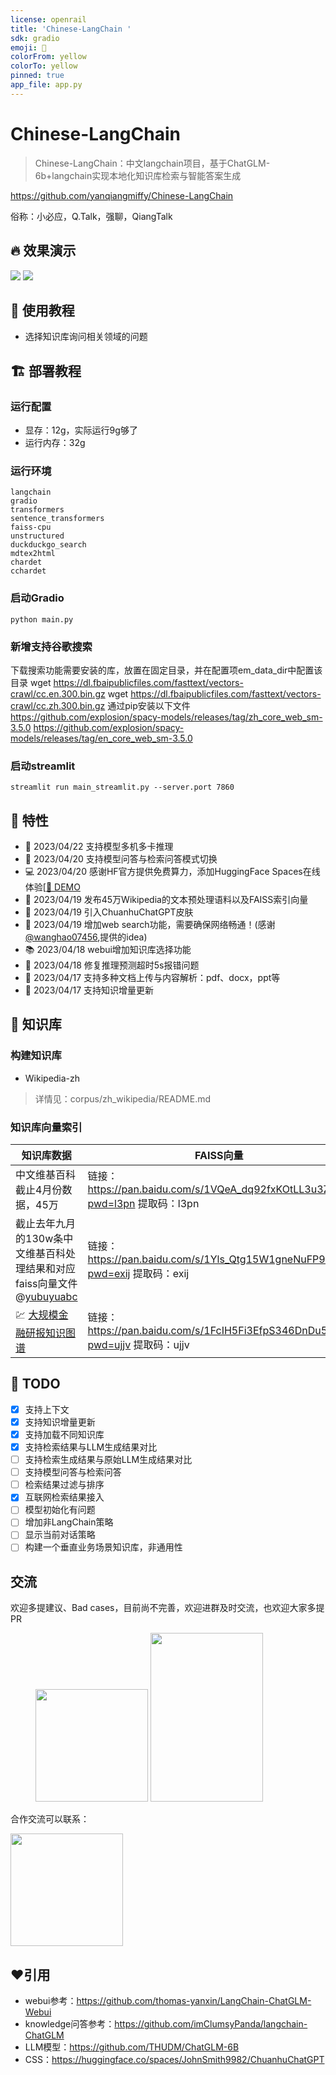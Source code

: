 ```yaml
---
license: openrail
title: 'Chinese-LangChain '
sdk: gradio
emoji: 🚀
colorFrom: yellow
colorTo: yellow
pinned: true
app_file: app.py
---
```


# Chinese-LangChain

> Chinese-LangChain：中文langchain项目，基于ChatGLM-6b+langchain实现本地化知识库检索与智能答案生成

https://github.com/yanqiangmiffy/Chinese-LangChain

俗称：小必应，Q.Talk，强聊，QiangTalk

## 🔥 效果演示

![](https://github.com/yanqiangmiffy/Chinese-LangChain/blob/master/images/web_demos/v1.png)
![](https://github.com/yanqiangmiffy/Chinese-LangChain/blob/master/images/web_demos/v3.png)

## 🚋 使用教程

- 选择知识库询问相关领域的问题

## 🏗️ 部署教程

### 运行配置

- 显存：12g，实际运行9g够了
- 运行内存：32g

### 运行环境

```text
langchain
gradio
transformers
sentence_transformers
faiss-cpu
unstructured
duckduckgo_search
mdtex2html
chardet
cchardet
```

### 启动Gradio

```shell
python main.py
```

### 新增支持谷歌搜索
下载搜索功能需要安装的库，放置在固定目录，并在配置项em_data_dir中配置该目录
wget https://dl.fbaipublicfiles.com/fasttext/vectors-crawl/cc.en.300.bin.gz
wget https://dl.fbaipublicfiles.com/fasttext/vectors-crawl/cc.zh.300.bin.gz
通过pip安装以下文件
https://github.com/explosion/spacy-models/releases/tag/zh_core_web_sm-3.5.0
https://github.com/explosion/spacy-models/releases/tag/en_core_web_sm-3.5.0


### 启动streamlit
```shell
streamlit run main_streamlit.py --server.port 7860
```

## 🚀 特性

- 🚀 2023/04/22 支持模型多机多卡推理
- 🔭 2023/04/20 支持模型问答与检索问答模式切换
- 💻 2023/04/20 感谢HF官方提供免费算力，添加HuggingFace
  Spaces在线体验[[🤗 DEMO](https://huggingface.co/spaces/ChallengeHub/Chinese-LangChain)
- 🧫 2023/04/19 发布45万Wikipedia的文本预处理语料以及FAISS索引向量
- 🐯 2023/04/19 引入ChuanhuChatGPT皮肤
- 📱 2023/04/19 增加web search功能，需要确保网络畅通！(感谢[@wanghao07456](https://github.com/wanghao07456),提供的idea)
- 📚 2023/04/18 webui增加知识库选择功能
- 🚀 2023/04/18 修复推理预测超时5s报错问题
- 🎉 2023/04/17 支持多种文档上传与内容解析：pdf、docx，ppt等
- 🎉 2023/04/17 支持知识增量更新

[//]: # (- 支持检索结果与LLM生成结果对比)

## 🧰 知识库

### 构建知识库

- Wikipedia-zh

> 详情见：corpus/zh_wikipedia/README.md

### 知识库向量索引

| 知识库数据                                                                         | FAISS向量                                                              |
|-------------------------------------------------------------------------------|----------------------------------------------------------------------|
| 中文维基百科截止4月份数据，45万                                                             | 链接：https://pan.baidu.com/s/1VQeA_dq92fxKOtLL3u3Zpg?pwd=l3pn 提取码：l3pn |
| 截止去年九月的130w条中文维基百科处理结果和对应faiss向量文件 @[yubuyuabc](https://github.com/yubuyuabc) | 链接：https://pan.baidu.com/s/1Yls_Qtg15W1gneNuFP9O_w?pwd=exij 提取码：exij |
| 💹 [大规模金融研报知识图谱](http://openkg.cn/dataset/fr2kg)                              | 链接：https://pan.baidu.com/s/1FcIH5Fi3EfpS346DnDu51Q?pwd=ujjv 提取码：ujjv |

## 🔨 TODO

* [x] 支持上下文
* [x] 支持知识增量更新
* [x] 支持加载不同知识库
* [x] 支持检索结果与LLM生成结果对比
* [ ] 支持检索生成结果与原始LLM生成结果对比
* [ ] 支持模型问答与检索问答
* [ ] 检索结果过滤与排序
* [x] 互联网检索结果接入
* [ ] 模型初始化有问题
* [ ] 增加非LangChain策略
* [ ] 显示当前对话策略
* [ ] 构建一个垂直业务场景知识库，非通用性

## 交流

欢迎多提建议、Bad cases，目前尚不完善，欢迎进群及时交流，也欢迎大家多提PR</br>

<figure class="third">
  <img src="https://raw.githubusercontent.com/yanqiangmiffy/Chinese-LangChain/master/images/ch.jpg" width="180px">
  <img src="https://raw.githubusercontent.com/yanqiangmiffy/Chinese-LangChain/master/images/chatgroup.jpg" width="180px" height="270px">

</figure>

合作交流可以联系：

<img src="https://raw.githubusercontent.com/yanqiangmiffy/Chinese-LangChain/master/images/personal.jpg" width="180px">

## ❤️引用

- webui参考：https://github.com/thomas-yanxin/LangChain-ChatGLM-Webui
- knowledge问答参考：https://github.com/imClumsyPanda/langchain-ChatGLM
- LLM模型：https://github.com/THUDM/ChatGLM-6B
- CSS：https://huggingface.co/spaces/JohnSmith9982/ChuanhuChatGPT